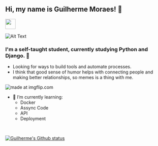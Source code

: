 ## <b>Hi, my name is Guilherme Moraes!</b> 🤠

[<img height="32" width="32" src="https://cdn.jsdelivr.net/npm/simple-icons@v4/icons/linkedin.svg" />][Linkedin]

![Alt Text](https://i.imgflip.com/1tlr1p.gif)

### I'm a self-taught student, currently studying Python and Django. 🐍
- Looking for ways to build tools and automate processes. 
- I think that good sense of humor helps with connecting people and making better relationships, so memes is a thing with me.

<img src="https://i.imgflip.com/4w8o82.jpg" title="made at imgflip.com"/>

- 🌱 I’m currently learning:
  * Docker
  * Assync Code
  * API
  * Deployment

</br>

[![Guilherme's Github status](https://github-readme-stats.vercel.app/api?username=DefRuivo)](https://github.com/anuraghazra/github-readme-stats)


[Linkedin]: https://www.linkedin.com/in/guilherme-de-matos-moraes-b471a23a/
